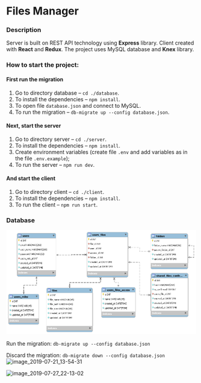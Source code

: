 # Files Manager

### Description

Server is built on REST API technology using **Express** library. Client created with **React** and **Redux**. The project uses MySQL database and **Knex** library.

### How to start the project:
#### First run the migration
1. Go to directory database – `cd ./database`.
2. To install the dependencies – `npm install`.
3. To open file `database.json` and connect to MySQL.
4. To run the migration – `db-migrate up --config database.json`.

#### Next, start the server
1. Go to directory server – `cd ./server`.
2. To install the dependencies – `npm install`.
3. Create environment variables (create file `.env` and add variables as in the file `.env.example`);
4. To run the server – `npm run dev`.

#### And start the client
1. Go to directory client – `cd ./client`.
2. To install the dependencies – `npm install`.
3. To run the client – `npm run start`.

### Database
![Database schema](./database/schema.png)

Run the migration:
`db-migrate up --config database.json`

Discard the migration:
`db-migrate down --config database.json`
![image_2019-07-21_13-54-31](https://github.com/noxend/files-manager/assets/35522827/f315b735-1bc1-4226-a3c2-ac41dfdef9ef)

![image_2019-07-27_22-13-02](https://github.com/noxend/files-manager/assets/35522827/08ed56c9-ddaf-4e34-9c97-5c29a43cd780)

